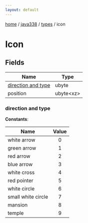 ```yaml
---
layout: default
---
```


[home](/)  /  [java338](/protocol/java338)  /  [types](/protocol/java338/types)  /  icon

# Icon

## Fields

Name | Type
---|---
[direction and type](#direction-and-type) | ubyte
position | ubyte&lt;xz&gt;

### direction and type

**Constants**:

Name | Value
---|:---:
white arrow | 0
green arrow | 1
red arrow | 2
blue arrow | 3
white cross | 4
red pointer | 5
white circle | 6
small white circle | 7
mansion | 8
temple | 9
